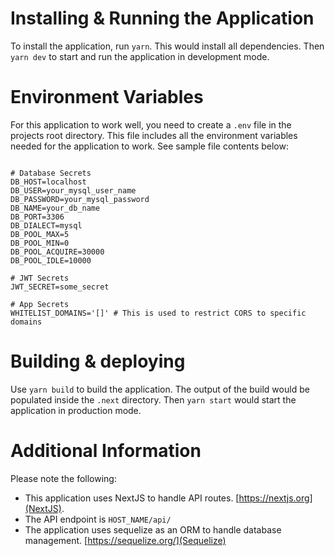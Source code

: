 
# Installing & Running the Application

To install the application, run `yarn`. This would install all dependencies. Then `yarn dev` to start and run the application in development mode.

# Environment Variables

For this application to work well, you need to create a `.env` file in the projects root directory. This file includes all the environment variables needed for the application to work. See sample file contents below:

```.env

# Database Secrets
DB_HOST=localhost
DB_USER=your_mysql_user_name
DB_PASSWORD=your_mysql_password
DB_NAME=your_db_name
DB_PORT=3306
DB_DIALECT=mysql
DB_POOL_MAX=5
DB_POOL_MIN=0
DB_POOL_ACQUIRE=30000
DB_POOL_IDLE=10000

# JWT Secrets
JWT_SECRET=some_secret

# App Secrets
WHITELIST_DOMAINS='[]' # This is used to restrict CORS to specific domains

```

# Building & deploying

Use `yarn build` to build the application. The output of the build would be populated inside the `.next` directory. Then `yarn start` would start the application in production mode.

# Additional Information

Please note the following:

- This application uses NextJS to handle API routes. [https://nextjs.org](NextJS).
- The API endpoint is `HOST_NAME/api/`
- The application uses sequelize as an ORM to handle database management. [https://sequelize.org/](Sequelize)
